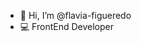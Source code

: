 - 👋 Hi, I’m @flavia-figueredo
- 💻 FrontEnd Developer


<!---
flavia-figueredo/flavia-figueredo is a ✨ special ✨ repository because its `README.md` (this file) appears on your GitHub profile.
You can click the Preview link to take a look at your changes.
--->

